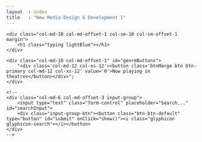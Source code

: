 ```yaml
---
layout  : index
title   : "New Media Design & Development I"
---
```


<div class="push">

	
	<div class="col-md-10 col-md-offset-1 col-sm-10 col-sm-offset-1 margin"> 
		<h1 class="typing lightBlue"></h1>
	</div>
	
	<div class="col-md-10 col-md-offset-1" id="genreButtons">
		"<div class='col-md-12 col-xs-12'><button class='btnMarge btn btn-primary col-md-12 col-xs-12' value='0'>Now playing in theatres</button></div>";
	</div>
	
	<!--
	<div class="col-md-6 col-md-offset-3 input-group">
		<input type="text" class="form-control" placeholder="Search..." id="searchInput">
        <div class="input-group-btn"><button class="btn btn-default" type="button" id="submit" onClick="show()"><i class="glyphicon glyphicon-search"></i></button>
	</div>
	-->
	
</div>